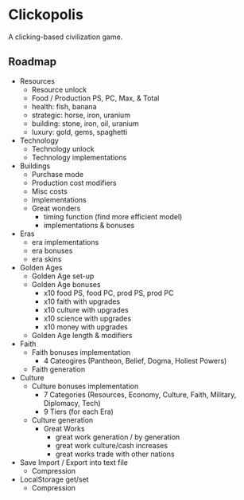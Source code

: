 # Clickopolis
A clicking-based civilization game.

## Roadmap
- Resources
  - Resource unlock
  - Food / Production PS, PC, Max, & Total
  - health: fish, banana
  - strategic: horse, iron, uranium
  - building: stone, iron, oil, uranium
  - luxury: gold, gems, spaghetti
- Technology
  - Technology unlock
  - Technology implementations
- Buildings
  - Purchase mode
  - Production cost modifiers
  - Misc costs
  - Implementations
  - Great wonders
    - timing function (find more efficient model)
    - implementations & bonuses
- Eras
  - era implementations
  - era bonuses
  - era skins
- Golden Ages
  - Golden Age set-up
  - Golden Age bonuses
    - x10 food PS, food PC, prod PS, prod PC
    - x10 faith with upgrades
    - x10 culture with upgrades
    - x10 science with upgrades
    - x10 money with upgrades
  - Golden Age length & modifiers
- Faith
  - Faith bonuses implementation
    - 4 Cateogires (Pantheon, Belief, Dogma, Holiest Powers)
  - Faith generation
- Culture
  - Culture bonuses implementation
    - 7 Categories (Resources, Economy, Culture, Faith, Military, Diplomacy, Tech)
    - 9 Tiers (for each Era)
  - Culture generation
    - Great Works
      - great work generation / by generation
      - great work culture/cash increases
      - great works trade with other nations
- Save Import / Export into text file
  - Compression
- LocalStorage get/set
  - Compression
